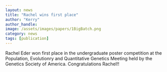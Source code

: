 ```yaml
---
layout: news
title: "Rachel wins first place"
author: "Kerry"
author_handle: 
image: /assets/images/papers/1BigBatch.png
category: news
tags: [publication]
---
```

Rachel Eder won first place in the undergraduate poster competition at the Population, Evolutionry and Quantitative Genetics Meeting held by the Genetics Society of America. Congratulations Rachel!!